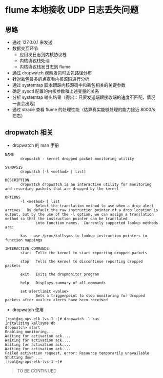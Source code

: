 # flume 本地接收 UDP 日志丢失问题

## 思路

- 通过 127.0.0.1 来发送
- 数据交互环节
    - 应用发日志到内核协议栈
    - 内核协议栈处理
    - 内核协议栈发日志到 flume
- 通过 dropwatch 观察发包时丢包路径分布
- 针对丢包最多的点查看内核源码进行分析
- 通过 systemtap 脚本跟踪内核源码中和丢包相关的关键参数
- 确定 sysctl 配置的内核参数和上述变量的关系
- 分析 systemtap 输出结果（得出：只要发送端跟接收端的速度不匹配，情况一直会出现）
- 通过 strace 查看 flume 的处理性能（估算真实能够处理的能力接近 8000/s 左右）

## dropwatch 相关

- dropwatch 的 man 手册

```
NAME
       dropwatch - kernel dropped packet monitoring utility

SYNOPSIS
       dropwatch [-l <method> | list]

DESCRIPTION
       dropwatch dropwatch is an interactive utility for monitoring and recording packets that are dropped by the kernel

OPTIONS
       -l <method> | list
              Select the translation method to use when a drop alert arrives.  By default the raw instruction pointer of a drop location is output, but by the use of the -l option, we can assign a translation method so that the instruction pointer can be translated
              into function names.  Currently supported lookup methods are:

       kas - use /proc/kallsyms to lookup instruction pointers to function mappings

INTERACTIVE COMMANDS
       start  Tells the kernel to start reporting dropped packets

       stop   Tells the kernel to discontinue reporting dropped packets

       exit   Exits the dropmonitor program

       help   Displays summary of all commands

       set alertlimit <value>
              Sets a triggerpoint to stop monitoring for dropped packets after <value> alerts have been received
```

- dropwatch 使用

```
[root@xg-ops-elk-lvs-1 ~]# dropwatch -l kas
Initalizing kallsyms db
dropwatch> start
Enabling monitoring...
Waiting for activation ack....
Waiting for activation ack....
Waiting for activation ack....
Waiting for activation ack....
Failed activation request, error: Resource temporarily unavailable
Shutting down ...
[root@xg-ops-elk-lvs-1 ~]#
```


> TO BE CONTINUED